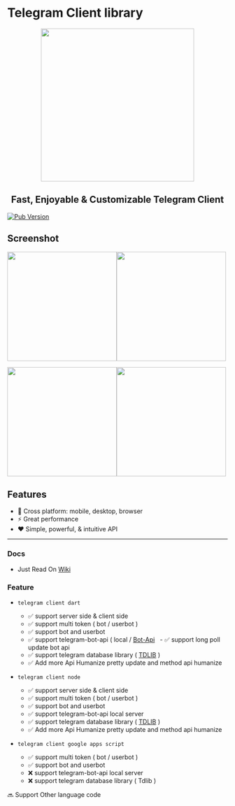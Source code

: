 # Telegram Client library
<p align="center">
  <img src="https://raw.githubusercontent.com/azkadev/telegram_client/main/assets/telegram.png" width="350px">
</p>
<h2 align="center">Fast, Enjoyable & Customizable Telegram Client</h2>

[![Pub Version](https://img.shields.io/pub/v/telegram_client?label=pub.dev&labelColor=333940&logo=dart)](https://pub.dev/packages/telegram_client)

## Screenshot

<img src="https://user-images.githubusercontent.com/82513502/173318891-ad3d42ff-d3ed-41e1-8824-06cd1bfc6a96.png" width="250px"><img src="https://user-images.githubusercontent.com/82513502/173319039-81f2a921-f6a8-4ad8-b369-952e98ab3163.png" width="250px">

<img src="https://user-images.githubusercontent.com/82513502/173319331-9e96fbe7-3e66-44b2-8577-f6685d86a368.png" width="250px"><img src="https://user-images.githubusercontent.com/82513502/173319541-19a60407-f410-4e95-8ac0-d0da2eaf2457.png" width="250px">

## Features

- 🚀 Cross platform: mobile, desktop, browser
- ⚡ Great performance
- ❤️ Simple, powerful, & intuitive API

---

### Docs

- Just Read On [Wiki](https://github.com/azkadev/telegram_client/wiki)
 
### Feature
- ```telegram client dart```
    - ✅️ support server side & client side
    - ✅️ support multi token ( bot / userbot ) 
    - ✅️ support bot and userbot
    - ✅️ support telegram-bot-api ( local / [Bot-Api](https://core.telegram.org/bots/api#recent-changes )
    - ✅️ support long poll update bot api
    - ✅️ support telegram database library ( [TDLIB](https://github.com/tdlib/td) )
    - ✅️ Add more Api Humanize pretty update and method api humanize
    
- ```telegram client node```
    - ✅️ support server side & client side
    - ✅️ support multi token ( bot / userbot )
    - ✅️ support bot and userbot
    - ✅️ support telegram-bot-api local server
    - ✅️ support telegram database library ( [TDLIB](https://github.com/tdlib/td) )
    - ✅️ Add more Api Humanize pretty update and method api humanize

- ```telegram client google apps script```
    - ✅️ support multi token ( bot / userbot )
    - ✅️ support bot and userbot
    - ❌️ support telegram-bot-api local server
    - ❌️ support telegram database library ( Tdlib )
    
    
🔜️ Support Other language code

